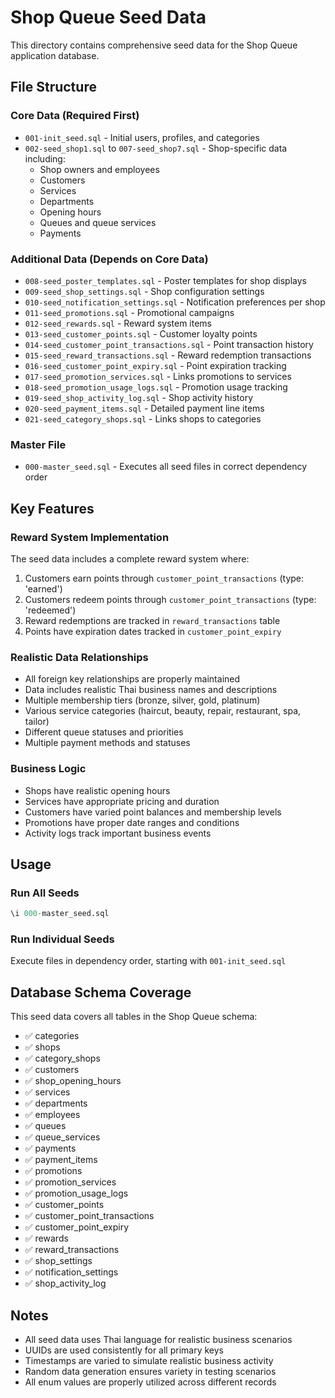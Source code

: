 # Shop Queue Seed Data

This directory contains comprehensive seed data for the Shop Queue application database.

## File Structure

### Core Data (Required First)

- `001-init_seed.sql` - Initial users, profiles, and categories
- `002-seed_shop1.sql` to `007-seed_shop7.sql` - Shop-specific data including:
  - Shop owners and employees
  - Customers
  - Services
  - Departments
  - Opening hours
  - Queues and queue services
  - Payments

### Additional Data (Depends on Core Data)

- `008-seed_poster_templates.sql` - Poster templates for shop displays
- `009-seed_shop_settings.sql` - Shop configuration settings
- `010-seed_notification_settings.sql` - Notification preferences per shop
- `011-seed_promotions.sql` - Promotional campaigns
- `012-seed_rewards.sql` - Reward system items
- `013-seed_customer_points.sql` - Customer loyalty points
- `014-seed_customer_point_transactions.sql` - Point transaction history
- `015-seed_reward_transactions.sql` - Reward redemption transactions
- `016-seed_customer_point_expiry.sql` - Point expiration tracking
- `017-seed_promotion_services.sql` - Links promotions to services
- `018-seed_promotion_usage_logs.sql` - Promotion usage tracking
- `019-seed_shop_activity_log.sql` - Shop activity history
- `020-seed_payment_items.sql` - Detailed payment line items
- `021-seed_category_shops.sql` - Links shops to categories

### Master File

- `000-master_seed.sql` - Executes all seed files in correct dependency order

## Key Features

### Reward System Implementation

The seed data includes a complete reward system where:

1. Customers earn points through `customer_point_transactions` (type: 'earned')
2. Customers redeem points through `customer_point_transactions` (type: 'redeemed')
3. Reward redemptions are tracked in `reward_transactions` table
4. Points have expiration dates tracked in `customer_point_expiry`

### Realistic Data Relationships

- All foreign key relationships are properly maintained
- Data includes realistic Thai business names and descriptions
- Multiple membership tiers (bronze, silver, gold, platinum)
- Various service categories (haircut, beauty, repair, restaurant, spa, tailor)
- Different queue statuses and priorities
- Multiple payment methods and statuses

### Business Logic

- Shops have realistic opening hours
- Services have appropriate pricing and duration
- Customers have varied point balances and membership levels
- Promotions have proper date ranges and conditions
- Activity logs track important business events

## Usage

### Run All Seeds

```sql
\i 000-master_seed.sql
```

### Run Individual Seeds

Execute files in dependency order, starting with `001-init_seed.sql`

## Database Schema Coverage

This seed data covers all tables in the Shop Queue schema:

- ✅ categories
- ✅ shops
- ✅ category_shops
- ✅ customers
- ✅ shop_opening_hours
- ✅ services
- ✅ departments
- ✅ employees
- ✅ queues
- ✅ queue_services
- ✅ payments
- ✅ payment_items
- ✅ promotions
- ✅ promotion_services
- ✅ promotion_usage_logs
- ✅ customer_points
- ✅ customer_point_transactions
- ✅ customer_point_expiry
- ✅ rewards
- ✅ reward_transactions
- ✅ shop_settings
- ✅ notification_settings
- ✅ shop_activity_log

## Notes

- All seed data uses Thai language for realistic business scenarios
- UUIDs are used consistently for all primary keys
- Timestamps are varied to simulate realistic business activity
- Random data generation ensures variety in testing scenarios
- All enum values are properly utilized across different records
